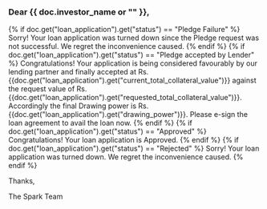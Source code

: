 <h3>Dear {{ doc.investor_name or "" }},</h3>

{% if doc.get("loan_application").get("status") == "Pledge Failure" %}
Sorry! Your loan application was turned down since the Pledge request was not successful.
We regret the inconvenience caused.
{% endif %}
{% if doc.get("loan_application").get("status") == "Pledge accepted by Lender" %}
Congratulations! Your application is being considered favourably by our lending partner
and finally accepted at Rs. {{doc.get("loan_application").get("current_total_collateral_value")}} against the request value of Rs. {{doc.get("loan_application").get("requested_total_collateral_value")}}.
Accordingly the final Drawing power is Rs. {{doc.get("loan_application").get("drawing_power")}}.
Please e-sign the loan agreement to avail the loan now.
{% endif %}
{% if doc.get("loan_application").get("status") == "Approved" %}
Congratulations! Your loan application is Approved.
{% endif %}
{% if doc.get("loan_application").get("status") == "Rejected" %}
Sorry! Your loan application was turned down. We regret the inconvenience caused.
{% endif %}
<p>Thanks,</p>
<p>The Spark Team	</p>
